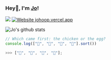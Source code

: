 ### Hey👋, I'm [Jo](https://johoop.vercel.app/)!

![](https://komarev.com/ghpvc/?username=JoHoop)
[![Website johoop.vercel.app](https://img.shields.io/website-up-down-green-red/http/shields.io.svg)](https://johoop.vercel.app)

![Jo's github stats](https://github-readme-stats.vercel.app/api?username=JoHoop&show_icons=true&hide=issues&hide_border=true)

```javascript
// Which came first: the chicken or the egg?
console.log(["🥚", "🐣", "🐥", "🐔"].sort())

>>> ["🐔", "🐣", "🐥", "🥚"];
```
